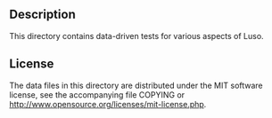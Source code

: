 Description
------------

This directory contains data-driven tests for various aspects of Luso.

License
--------

The data files in this directory are distributed under the MIT software
license, see the accompanying file COPYING or
http://www.opensource.org/licenses/mit-license.php.

